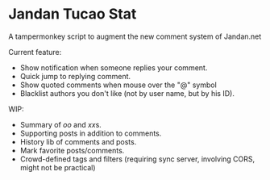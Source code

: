 # Jandan Tucao Stat
A tampermonkey script to augment the new comment system of Jandan.net

Current feature:
- Show notification when someone replies your comment.
- Quick jump to replying comment.
- Show quoted comments when mouse over the "@" symbol
- Blacklist authors you don't like (not by user name, but by his ID).

WIP:
- Summary of *oo* and *xx*s.
- Supporting posts in addition to comments.
- History lib of comments and posts.
- Mark favorite posts/comments.
- Crowd-defined tags and filters (requiring sync server, involving CORS, might not be practical)
